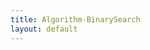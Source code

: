 ```yaml
---
title: Algorithm-BinarySearch
layout: default
---
```

<script src="https://gist.github.com/kaibaooo/0dd9a6f065445319f88467028baa1a2b.js"></script>
